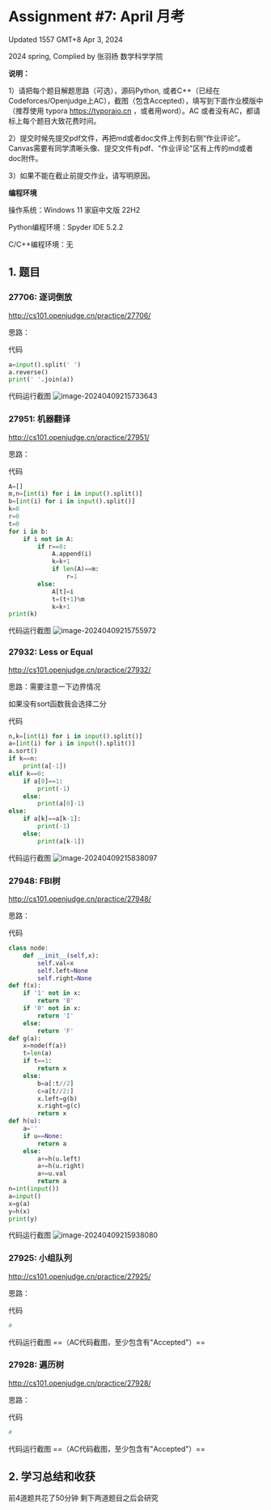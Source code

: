 # Assignment #7: April 月考

Updated 1557 GMT+8 Apr 3, 2024

2024 spring, Complied by 张羽扬 数学科学学院



**说明：**

1）请把每个题目解题思路（可选），源码Python, 或者C++（已经在Codeforces/Openjudge上AC），截图（包含Accepted），填写到下面作业模版中（推荐使用 typora https://typoraio.cn ，或者用word）。AC 或者没有AC，都请标上每个题目大致花费时间。

2）提交时候先提交pdf文件，再把md或者doc文件上传到右侧“作业评论”。Canvas需要有同学清晰头像、提交文件有pdf、"作业评论"区有上传的md或者doc附件。

3）如果不能在截止前提交作业，请写明原因。



**编程环境**

操作系统：Windows 11 家庭中文版 22H2

Python编程环境：Spyder IDE 5.2.2

C/C++编程环境：无



## 1. 题目

### 27706: 逐词倒放

http://cs101.openjudge.cn/practice/27706/



思路：



代码

```python
a=input().split(' ')
a.reverse()
print(' '.join(a))
```



代码运行截图 ![image-20240409215733643](C:\Users\ZYY\AppData\Roaming\Typora\typora-user-images\image-20240409215733643.png)





### 27951: 机器翻译

http://cs101.openjudge.cn/practice/27951/



思路：



代码

```python
A=[]
m,n=[int(i) for i in input().split()]
b=[int(i) for i in input().split()]
k=0
r=0
t=0
for i in b:
    if i not in A:
        if r==0:
            A.append(i)
            k=k+1
            if len(A)==m:
                r=1
        else:
            A[t]=i
            t=(t+1)%m
            k=k+1
print(k)
```



代码运行截图 ![image-20240409215755972](C:\Users\ZYY\AppData\Roaming\Typora\typora-user-images\image-20240409215755972.png)





### 27932: Less or Equal

http://cs101.openjudge.cn/practice/27932/



思路：需要注意一下边界情况

如果没有sort函数我会选择二分



代码

```python
n,k=[int(i) for i in input().split()]
a=[int(i) for i in input().split()]
a.sort()
if k==n:
    print(a[-1])
elif k==0:
    if a[0]==1:
        print(-1)
    else:
        print(a[0]-1)
else:
    if a[k]==a[k-1]:
        print(-1)
    else:
        print(a[k-1])

```



代码运行截图 ![image-20240409215838097](C:\Users\ZYY\AppData\Roaming\Typora\typora-user-images\image-20240409215838097.png)





### 27948: FBI树

http://cs101.openjudge.cn/practice/27948/



思路：



代码

```python
class node:
    def __init__(self,x):
        self.val=x
        self.left=None
        self.right=None
def f(x):
    if '1' not in x:
        return 'B'
    if '0' not in x:
        return 'I'
    else:
        return 'F'
def g(a):
    x=node(f(a))
    t=len(a)
    if t==1:
        return x
    else:
        b=a[:t//2]
        c=a[t//2:]
        x.left=g(b)
        x.right=g(c)
        return x
def h(u):
    a=''
    if u==None:
        return a
    else:
        a+=h(u.left)
        a+=h(u.right)
        a+=u.val
        return a
n=int(input())
a=input()
x=g(a)
y=h(x)
print(y)
```



代码运行截图 ![image-20240409215938080](C:\Users\ZYY\AppData\Roaming\Typora\typora-user-images\image-20240409215938080.png)





### 27925: 小组队列

http://cs101.openjudge.cn/practice/27925/



思路：



代码

```python
# 

```



代码运行截图 ==（AC代码截图，至少包含有"Accepted"）==





### 27928: 遍历树

http://cs101.openjudge.cn/practice/27928/



思路：



代码

```python
# 

```



代码运行截图 ==（AC代码截图，至少包含有"Accepted"）==





## 2. 学习总结和收获

前4道题共花了50分钟 剩下两道题目之后会研究



